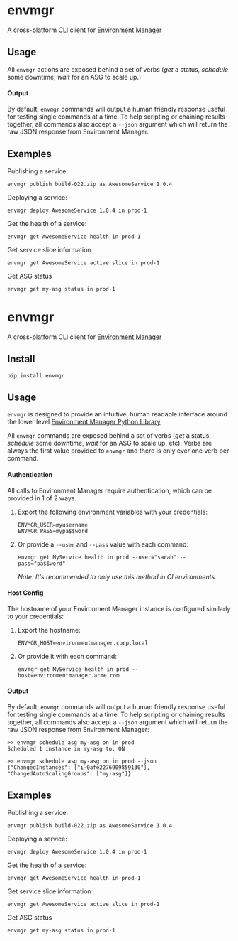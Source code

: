 # envmgr

A cross-platform CLI client for [Environment Manager](https://github.com/trainline/environment-manager)


## Usage

All `envmgr` actions are exposed behind a set of verbs (_get_ a status, _schedule_ some downtime, _wait_ for an ASG to scale up.)


#### Output

By default, `envmgr` commands will output a human friendly response useful for testing single commands at a time. To help scripting or chaining results together, all commands also accept a `--json` argument which will return the raw JSON response from Environment Manager.

## Examples

Publishing a service:

```
envmgr publish build-022.zip as AwesomeService 1.0.4
```

Deploying a service:

```
envmgr deploy AwesomeService 1.0.4 in prod-1
```

Get the health of a service:

```
envmgr get AwesomeService health in prod-1
```

Get service slice information

```
envmgr get AwesomeService active slice in prod-1
```

Get ASG status

```
envmgr get my-asg status in prod-1
```

# envmgr

A cross-platform CLI client for [Environment Manager](https://github.com/trainline/environment-manager)


## Install
```
pip install envmgr
```


## Usage

`envmgr` is designed to provide an intuitive, human readable interface around the lower level [Environment Manager Python Library](https://github.com/trainline/python-environment_manager/)

All `envmgr` commands are exposed behind a set of verbs (_get_ a status, _schedule_ some downtime, _wait_ for an ASG to scale up, etc). Verbs are always the first value provided to `envmgr` and there is only ever one verb per command.

#### Authentication  

All calls to Environment Manager require authentication, which can be provided in 1 of 2 ways.

1. Export the following environment variables with your credentials:

	```
	ENVMGR_USER=myusername
	ENVMGR_PASS=mypa$$word
	```
2. Or provide a `--user` and `--pass` value with each command:

	```
    envmgr get MyService health in prod --user="sarah" --pass="pa$$word"
    ```

	_Note: It's recommended to only use this method in CI environments._


#### Host Config

The hostname of your Environment Manager instance is configured similarly to your credentials:

1. Export the hostname:

	```
	ENVMGR_HOST=environmentmanager.corp.local
	```
2. Or provide it with each command:
	```
    envmgr get MyService health in prod --host=environmentmanager.acme.com
    ```

#### Output  

By default, `envmgr` commands will output a human friendly response useful for testing single commands at a time. To help scripting or chaining results together, all commands also accept a `--json` argument which will return the raw JSON response from Environment Manager:

```
>> envmgr schedule asg my-asg on in prod
Scheduled 1 instance in my-asg to: ON

>> envmgr schedule asg my-asg on in prod --json
{"ChangedInstances": ["i-0afe2276909859130"], "ChangedAutoScalingGroups": ["my-asg"]}
```

## Examples

Publishing a service:

```
envmgr publish build-022.zip as AwesomeService 1.0.4
```

Deploying a service:

```
envmgr deploy AwesomeService 1.0.4 in prod-1
```

Get the health of a service:

```
envmgr get AwesomeService health in prod-1
```

Get service slice information

```
envmgr get AwesomeService active slice in prod-1
```

Get ASG status

```
envmgr get my-asg status in prod-1
```

